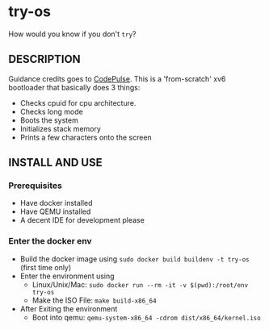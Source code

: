 # try-os

How would you know if you don't `try`?

## DESCRIPTION

Guidance credits goes to [CodePulse](https://www.youtube.com/c/CodePulse). This is a 'from-scratch' xv6 bootloader that basically does 3 things:
- Checks cpuid for cpu architecture.
- Checks long mode
- Boots the system
- Initializes stack memory
- Prints a few characters onto the screen

## INSTALL AND USE

### Prerequisites

- Have docker installed
- Have QEMU installed
- A decent IDE for development please

### Enter the docker env

- Build the docker image using `sudo docker build buildenv -t try-os` (first time only)
- Enter the environment using
    - Linux/Unix/Mac: `sudo docker run --rm -it -v $(pwd):/root/env try-os`
    - Make the ISO File: `make build-x86_64`
- After Exiting the environment
    - Boot into qemu: `qemu-system-x86_64 -cdrom dist/x86_64/kernel.iso`
